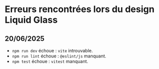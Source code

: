 # Erreurs rencontrées lors du design Liquid Glass

## 20/06/2025
- `npm run dev` échoue : `vite` introuvable.
- `npm run lint` échoue : `@eslint/js` manquant.
- `npm test` échoue : `vitest` manquant.
